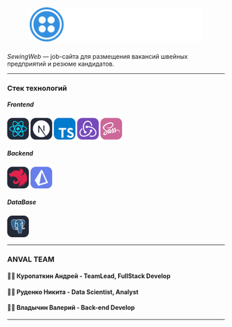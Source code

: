 <h1 align="center"><img width="400px" src='/client/public/Logo/logoMenu.svg'></h1>
<i>SewingWeb</i> — job-сайта для размещения вакансий швейных предприятий и резюме кандидатов.

<hr>

<h3><strong>Стек технологий</strong></h3>

<h5>Frontend</h5>
<div>
  <img width="50px" src="https://github.com/tandpfun/skill-icons/raw/main/icons/React-Dark.svg" title="React">
  <img width="50px" src="https://github.com/tandpfun/skill-icons/raw/main/icons/NextJS-Dark.svg" title="Next.js">
  <img width="50px" src="https://github.com/tandpfun/skill-icons/raw/main/icons/TypeScript.svg" title="TypeScript">
  <img width="50px" src="https://github.com/tandpfun/skill-icons/raw/main/icons/Redux.svg" title="Redux Toolkit">
  <img width="50px" src="https://github.com/tandpfun/skill-icons/raw/main/icons/Sass.svg" title="Sass/Scss">
</div>

<h5>Backend</h5>
<div>
  <img width="50px" src="https://github.com/tandpfun/skill-icons/raw/main/icons/NestJS-Dark.svg" title="Nest.js">
   <img width="50px" src="https://github.com/tandpfun/skill-icons/raw/main/icons/Prisma.svg" title="Prisma">
</div>

<h5>DataBase</h5>
<div>
  <img width="50px" src="https://github.com/tandpfun/skill-icons/raw/main/icons/PostgreSQL-Dark.svg" title="PostgreSQL">
</div>

<hr>

<h3><strong>ANVAL TEAM</strong></h3>
<h4>👨‍💻 Куропаткин Андрей - TeamLead, FullStack Develop</h4>
<h4>👨‍💻 Руденко Никита    - Data Scientist, Analyst</h4>
<h4>👨‍💻 Владычин Валерий  - Back-end Develop</h4>

<hr>
